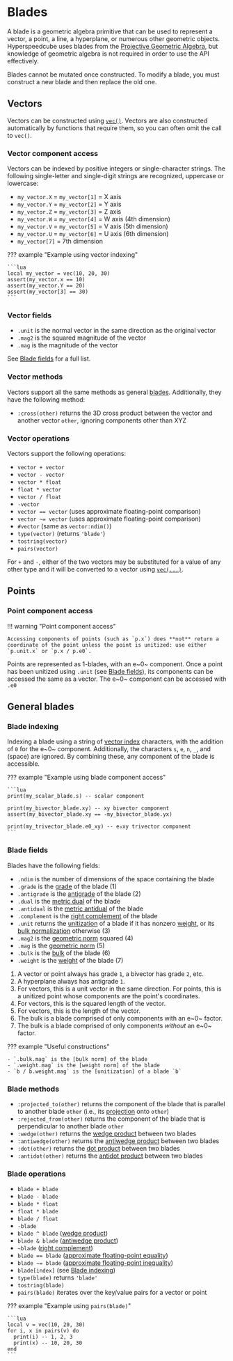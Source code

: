 # Blades

A blade is a geometric algebra primitive that can be used to represent a vector, a point, a line, a hyperplane, or numerous other geometric objects. Hyperspeedcube uses blades from the [Projective Geometric Algebra](https://en.wikipedia.org/wiki/Plane-based_geometric_algebra#Projective_Geometric_Algebra), but knowledge of geometric algebra is not required in order to use the API effectively.

Blades cannot be mutated once constructed. To modify a blade, you must construct a new blade and then replace the old one.

## Vectors

Vectors can be constructed using [`vec()`](#vec). Vectors are also constructed automatically by functions that require them, so you can often omit the call to `vec()`.

### Vector component access

Vectors can be indexed by positive integers or single-character strings. The following single-letter and single-digit strings are recognized, uppercase or lowercase:

- `my_vector.X` = `my_vector[1]` = X axis
- `my_vector.Y` = `my_vector[2]` = Y axis
- `my_vector.Z` = `my_vector[3]` = Z axis
- `my_vector.W` = `my_vector[4]` = W axis (4th dimension)
- `my_vector.V` = `my_vector[5]` = V axis (5th dimension)
- `my_vector.U` = `my_vector[6]` = U axis (6th dimension)
- `my_vector[7]` = 7th dimension

??? example "Example using vector indexing"

    ```lua
    local my_vector = vec(10, 20, 30)
    assert(my_vector.x == 10)
    assert(my_vector.Y == 20)
    assert(my_vector[3] == 30)
    ```

### Vector fields

- `.unit` is the normal vector in the same direction as the original vector
- `.mag2` is the squared magnitude of the vector
- `.mag` is the magnitude of the vector

See [Blade fields](#blade-fields) for a full list.

### Vector methods

Vectors support all the same methods as general [blades](#blade-methods). Additionally, they have the following method:

- `:cross(other)` returns the 3D cross product between the vector and another vector `other`, ignoring components other than XYZ

### Vector operations

Vectors support the following operations:

- `vector + vector`
- `vector - vector`
- `vector * float`
- `float * vector`
- `vector / float`
- `-vector`
- `vector == vector` (uses approximate floating-point comparison)
- `vector ~= vector` (uses approximate floating-point comparison)
- `#vector` (same as `vector:ndim()`)
- `type(vector)` (returns `'blade'`)
- `tostring(vector)`
- `pairs(vector)`

For `+` and `-`, either of the two vectors may be substituted for a value of any other type and it will be converted to a vector using [`vec(...)`](#vec).

## Points

### Point component access

!!! warning "Point component access"

    Accessing components of points (such as `p.x`) does **not** return a coordinate of the point unless the point is unitized: use either `p.unit.x` or `p.x / p.e0`.

Points are represented as 1-blades, with an e~0~ component. Once a point has been unitized using `.unit` (see [Blade fields](#blade-fields)), its components can be accessed the same as a vector. The e~0~ component can be accessed with `.e0`

## General blades

### Blade indexing

Indexing a blade using a string of [vector index](#vector-component-access) characters, with the addition of `0` for the e~0~ component. Additionally, the characters `s`, `e`, `n`, `_`, and ` ` (space) are ignored. By combining these, any component of the blade is accessible.

??? example "Example using blade component access"

    ```lua
    print(my_scalar_blade.s) -- scalar component

    print(my_bivector_blade.xy) -- xy bivector component
    assert(my_bivector_blade.xy == -my_bivector_blade.yx)

    print(my_trivector_blade.e0_xy) -- e₀xy trivector component
    ```

### Blade fields

Blades have the following fields:

<div class="annotate" markdown>

- `.ndim` is the number of dimensions of the space containing the blade
- `.grade` is the [grade] of the blade (1)
- `.antigrade` is the [antigrade][grade] of the blade (2)
- `.dual` is the [metric dual] of the blade
- `.antidual` is the [metric antidual] of the blade
- `.complement` is the [right complement] of the blade
- `.unit` returns the [unitization] of a blade if it has nonzero [weight][bulk and weight], or its [bulk normalization][bulk norm] otherwise (3)
- `.mag2` is the [geometric norm] squared (4)
- `.mag` is the [geometric norm] (5)
- `.bulk` is the [bulk][bulk and weight] of the blade (6)
- `.weight` is the [weight][bulk and weight] of the blade (7)

</div>

1. A vector or point always has grade `1`, a bivector has grade `2`, etc.
2. A hyperplane always has antigrade `1`.
3. For vectors, this is a unit vector in the same direction. For points, this is a unitized point whose components are the point's coordinates.
4. For vectors, this is the squared length of the vector.
5. For vectors, this is the length of the vector.
6. The bulk is a blade comprised of only components with an e~0~ factor.
7. The bulk is a blade comprised of only components _without_ an e~0~ factor.

??? example "Useful constructions"

    - `.bulk.mag` is the [bulk norm] of the blade
    - `.weight.mag` is the [weight norm] of the blade
    - `b / b.weight.mag` is the [unitization] of a blade `b`

[grade]: https://rigidgeometricalgebra.org/wiki/index.php?title=Grade_and_antigrade
[metric dual]: https://rigidgeometricalgebra.org/wiki/index.php?title=Duals#Dual
[metric antidual]: https://rigidgeometricalgebra.org/wiki/index.php?title=Duals#Antidual
[right complement]: https://rigidgeometricalgebra.org/wiki/index.php?title=Complements
[geometric norm]: https://rigidgeometricalgebra.org/wiki/index.php?title=Geometric_norm#Geometric_Norm
[bulk and weight]: https://rigidgeometricalgebra.org/wiki/index.php?title=Bulk_and_weight
[bulk norm]: https://rigidgeometricalgebra.org/wiki/index.php?title=Geometric_norm#Bulk_Norm
[weight norm]: https://rigidgeometricalgebra.org/wiki/index.php?title=Geometric_norm#Weight_Norm
[unitization]: https://rigidgeometricalgebra.org/wiki/index.php?title=Unitization

### Blade methods

- `:projected_to(other)` returns the component of the blade that is parallel to another blade `other` (i.e., its [projection] onto `other`)
- `:rejected_from(other)` returns the component of the blade that is perpendicular to another blade `other`
- `:wedge(other)` returns the [wedge product] between two blades
- `:antiwedge(other)` returns the [antiwedge product] between two blades
- `:dot(other)` returns the [dot product] between two blades
- `:antidot(other)` returns the [antidot product] between two blades

[projection]: https://rigidgeometricalgebra.org/wiki/index.php?title=Projections#Projection
[wedge product]: https://rigidgeometricalgebra.org/wiki/index.php?title=Exterior_products#Exterior_Product
[antiwedge product]: https://rigidgeometricalgebra.org/wiki/index.php?title=Exterior_products#Exterior_Antiproduct
[dot product]: https://rigidgeometricalgebra.org/wiki/index.php?title=Dot_products#Dot_Product
[antidot product]: https://rigidgeometricalgebra.org/wiki/index.php?title=Dot_products#Antidot_Product

### Blade operations

- `blade + blade`
- `blade - blade`
- `blade * float`
- `float * blade`
- `blade / float`
- `-blade`
- `blade ^ blade` ([wedge product])
- `blade & blade` ([antiwedge product])
- `~blade` ([right complement])
- `blade == blade` ([approximate floating-point equality])
- `blade ~= blade` ([approximate floating-point inequality])
- `blade[index]` (see [Blade indexing](#blade-indexing))
- `type(blade)` returns `'blade'`
- `tostring(blade)`
- `pairs(blade)` iterates over the key/value pairs for a vector or point

[approximate floating-point equality]: basic.md#approximate-equality
[approximate floating-point inequality]: basic.md#approximate-equality

??? example "Example using `pairs(blade)`"

    ```lua
    local v = vec(10, 20, 30)
    for i, x in pairs(v) do
      print(i) -- 1, 2, 3
      print(x) -- 10, 20, 30
    end
    ```
